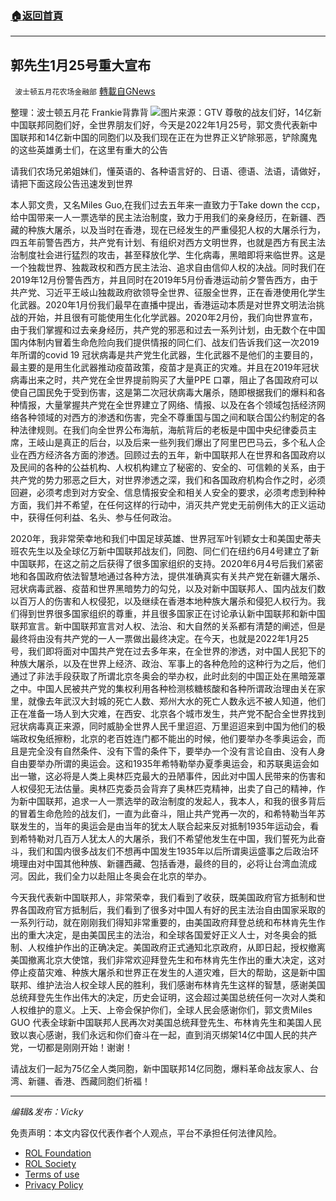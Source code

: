 ###  [:house:返回首頁](https://github.com/ourhimalayas/txt)
---


## 郭先生1月25号重大宣布
` 波士顿五月花农场金融部` [轉載自GNews](https://gnews.org/zh-hans/1914040/)

整理：波士顿五月花 Frankie背靠背
![](https://assets.gnews.org/wp-content/uploads/2022/01/Screen-Shot-2022-01-25-at-11.01.42-PM.png)图片来源：GTV
尊敬的战友们好，14亿新中国联邦同胞们好，全世界朋友们好，今天是2022年1月25号，郭文贵代表新中国联邦和14亿新中国的同胞们以及我们现在正在为世界正义铲除邪恶，铲除魔鬼的这些英雄勇士们，在这里有重大的公告

请我们农场兄弟姐妹们，懂英语的、各种语言好的、日语、德语、法语，请做好，请把下面这段公告迅速发到世界

本人郭文贵，又名Miles Guo,在我们过去五年来一直致力于Take down the ccp，给中国带来一人一票选举的民主法治制度，致力于用我们的亲身经历，在新疆、西藏的种族大屠杀，以及当时在香港，现在已经发生的严重侵犯人权的大屠杀行为，四五年前警告西方，共产党有计划、有组织对西方文明世界，也就是西方有民主法治制度社会进行猛烈的攻击，甚至释放化学、生化病毒，黑暗即将来临世界。这是一个独裁世界、独裁政权和西方民主法治、追求自由信仰人权的决战。同时我们在2019年12月份警告西方，并且同时在2019年5月份香港运动前夕警告西方，由于共产党、习近平王岐山独裁政府欲领导全世界、征服全世界，正在香港使用化学生化武器。2020年1月份我们最早在直播中提出，香港运动本质是对世界文明法治挑战的开始，并且很有可能使用生化化学武器。2020年2月份，我们向世界宣布，由于我们掌握和过去亲身经历，共产党的邪恶和过去一系列计划，由无数个在中国国内体制内冒着生命危险向我们提供情报的同仁们、战友们告诉我们这一次2019年所谓的covid 19 冠状病毒是共产党生化武器，生化武器不是他们的主要目的，最主要的是用生化武器推动疫苗政策，疫苗才是真正的灾难。并且在2019年冠状病毒出来之时，共产党在全世界提前购买了大量PPE 口罩，阻止了各国政府可以使自己国民免于受到伤害，这是第二次冠状病毒大屠杀，随即根据我们的爆料和各种情报，大量掌握共产党在全世界建立了网络、情报、以及在各个领域包括经济网络各种领域的对西方的渗透和伤害，完全不尊重国与国之间和联合国公约制定的各种法律规则。在我们向全世界公布海航，海航背后的老板是中国中央纪律委员主席，王岐山是真正的后台，以及后来一些列我们爆出了阿里巴巴马云，多个私人企业在西方经济各方面的渗透。回顾过去的五年，新中国联邦人在世界和各国政府以及民间的各种的公益机构、人权机构建立了秘密的、安全的、可信赖的关系，由于共产党的势力邪恶之巨大，对世界渗透之深，我们和各国政府机构合作之时，必须回避，必须考虑到对方安全、信息情报安全和相关人安全的要求，必须考虑到种种方面，我们并不希望，在任何这样的行动中，消灭共产党史无前例伟大的正义运动中，获得任何利益、名头、参与任何政治。

2020年，我非常荣幸地和我们中国足球英雄、世界冠军叶钊颖女士和美国史蒂夫班农先生以及全球亿万新中国联邦战友们，同胞、同仁们在纽约6月4号建立了新中国联邦，在这之前之后获得了很多国家组织的支持。2020年6月4号后我们紧密地和各国政府依法智慧地通过各种方法，提供准确真实有关共产党在新疆大屠杀、冠状病毒武器、疫苗和世界黑暗势力的勾兑，以及对新中国联邦人、国内战友们数以百万人的伤害和人权侵犯，以及继续在香港本地种族大屠杀和侵犯人权行为。我们得到世界很多国家组织的尊重，并且很多国家正在讨论承认新中国联邦和新中国联邦宣言。新中国联邦宣言对人权、法治、和大自然的关系都有清楚的阐述，但是最终将由没有共产党的一人一票做出最终决定。在今天，也就是2022年1月25号，我们即将面对中国共产党在过去多年来，在全世界的渗透，对中国人民犯下的种族大屠杀，以及在世界上经济、政治、军事上的各种危险的这种行为之后，他们通过了非法手段获取了所谓北京冬奥会的举办权，此时此刻的中国正处在黑暗笼罩之中。中国人民被共产党的集权利用各种检测核糖核酸和各种所谓政治理由关在家里，就像去年武汉大封城的死亡人数、郑州大水的死亡人数永远不被人知道，他们正在准备一场人到大灾难，在西安、北京各个城市发生，共产党不配合全世界找到冠状病毒真正来源，同时威胁全世界人民千里迢迢、万里迢迢来到中国为他们的极端政权兔纸擦粉，北京的老百姓连门都不能出的时候，他们要举办冬季奥运会，而且是完全没有自然条件、没有下雪的条件下，要举办一个没有言论自由、没有人身自由要举办所谓的奥运会。这和1935年希特勒举办夏季奥运会，和苏联奥运会如出一辙，这必将是人类上奥林匹克最大的丑陋事件，因此对中国人民带来的伤害和人权侵犯无法估量。奥林匹克委员会背弃了奥林匹克精神，出卖了自己的精神，作为新中国联邦，追求一人一票选举的政治制度的发起人，我本人，和我的很多背后的冒着生命危险的战友们，一直为此奋斗，阻止共产党再一次的，和希特勒当年苏联发生的，当年的奥运会是由当年的犹太人联合起来反对抵制1935年运动会，看到希特勒对几百万人犹太人的大屠杀，我们不希望他发生在中国，我们誓死为此奋斗，我们和国内很多战友们不想再中国发生1935年以后所谓奥运盛事之后政治环境理由对中国其他种族、新疆西藏、包括香港，最终的目的，必将让台湾血流成河。因此，我们全力以赴阻止冬奥会在北京的举办。

今天我代表新中国联邦人，非常荣幸，我们看到了收获，既美国政府官方抵制和世界各国政府官方抵制后，我们看到了很多对中国人有好的民主法治自由国家采取的一系列行动，就在刚刚我们得知非常重要的，由美国政府拜登总统和布林肯先生作出的重大决定，是由美国民主的法治，和全球各国爱好正义人士，对冬奥会的抵制、人权维护作出的正确决定。美国政府正式通知北京政府，从即日起，授权撤离美国撤离北京大使馆，我们非常欢迎拜登先生和布林肯先生作出的重大决定，这对停止疫苗灾难、种族大屠杀和世界正在发生的人道灾难，巨大的帮助，这是新中国联邦、维护法治人权全球人民的胜利，我们感谢布林肯先生这样的智慧，感谢美国总统拜登先生作出伟大的决定，历史会证明，这会超过美国总统任何一次对人类和人权维护的意义。上天、上帝会保护你们，全球人民会感谢你们，郭文贵Miles GUO 代表全球新中国联邦人民再次对美国总统拜登先生、布林肯先生和美国人民致以衷心感谢，我们永远和你们奋斗在一起，直到消灭绑架14亿中国人民的共产党，一切都是刚刚开始！谢谢！

请战友们一起为75亿全人类同胞，新中国联邦14亿同胞，爆料革命战友家人、台湾、新疆、香港、西藏同胞们祈福！

* * *

*编辑&发布：Vicky*

 

免责声明：本文内容仅代表作者个人观点，平台不承担任何法律风险。

- [ROL Foundation](https://rolfoundation.org/)
- [ROL Society](https://rolsociety.org/)
- [Terms of use](https://gnews.org/terms-of-use-3/)
- [Privacy Policy](https://gnews.org/privacy-policy/)
